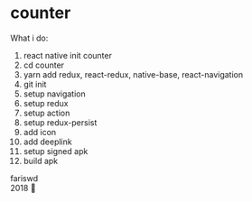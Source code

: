 # counter
What i do:
1. react native init counter
2. cd counter
3. yarn add redux, react-redux, native-base, react-navigation
4. git init
5. setup navigation
5. setup redux
6. setup action
7. setup redux-persist
8. add icon
9. add deeplink
10. setup signed apk
11. build apk

fariswd  
2018 :rocket: